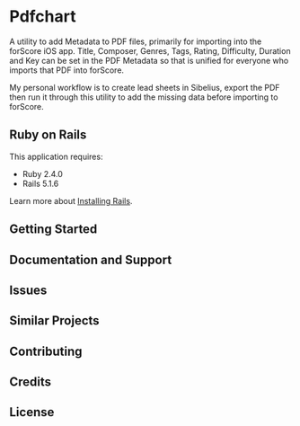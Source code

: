 Pdfchart
================

A utility to add Metadata to PDF files, primarily for importing into the forScore iOS app.
Title, Composer, Genres, Tags, Rating, Difficulty, Duration and Key can be set in the PDF Metadata so that is unified for everyone who imports that PDF into forScore.

My personal workflow is to create lead sheets in Sibelius, export the PDF then run it through this utility to add the missing data before importing to forScore.

Ruby on Rails
-------------

This application requires:

- Ruby 2.4.0
- Rails 5.1.6

Learn more about [Installing Rails](http://railsapps.github.io/installing-rails.html).

Getting Started
---------------

Documentation and Support
-------------------------

Issues
-------------

Similar Projects
----------------

Contributing
------------

Credits
-------

License
-------
